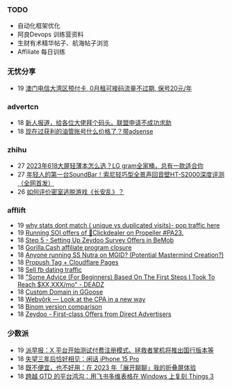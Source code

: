### TODO
-  自动化框架优化
-  阿良Devops 训练营资料
-  生财有术精华帖子、航海帖子浏览
-  Affiliate 每日训练

### 无忧分享
<!-- ruyo:START -->
-  19 [澳门电信大湾区预付卡, 0月租可接码流量不过期, 保号20元/年](https://51.ruyo.net/18504.html)<!-- ruyo:END -->

### advertcn
<!-- advertcn:START -->
-  18 [新人报道，给各位大佬拜个码头。联盟申请不成功求助](https://www.advertcn.com/forum.php?mod=viewthread&tid=112581)
-  18 [现在过获利的油管账号什么价格了？带adsense](https://www.advertcn.com/forum.php?mod=viewthread&tid=112575)<!-- advertcn:END -->

### zhihu
<!-- zhihu:START -->
-  27 [2023年618大屏轻薄本怎么选？LG gram全家桶，总有一款适合你](http://zhuanlan.zhihu.com/p/632641888?utm_campaign=rss&utm_medium=rss&utm_source=rss&utm_content=title)
-  27 [年轻人的第一台SoundBar！索尼轻巧型全景声回音壁HT-S2000深度评测（全网首发）](http://zhuanlan.zhihu.com/p/630990296?utm_campaign=rss&utm_medium=rss&utm_source=rss&utm_content=title)
-  26 [如何评价密室逃脱游戏《长安乱》？](http://www.zhihu.com/question/563950552/answer/3045961312?utm_campaign=rss&utm_medium=rss&utm_source=rss&utm_content=title)<!-- zhihu:END -->

### afflift
<!-- afflift:START -->
-  19 [why stats dont match &lpar; unique vs duplicated visits&rpar;- pop traffic here](https://afflift.com/f/threads/why-stats-dont-match-unique-vs-duplicated-visits-pop-traffic-here.11807/)
-  19 [Running SOI offers of 🎯Clickdealer on Propeller #PA23.](https://afflift.com/f/threads/running-soi-offers-of-%F0%9F%8E%AFclickdealer-on-propeller-pa23.11546/)
-  18 [Step 5 - Setting Up Zeydoo Survey Offers in BeMob](https://afflift.com/f/threads/step-5-setting-up-zeydoo-survey-offers-in-bemob.7476/)
-  18 [Gorilla.Cash affiliate program closure](https://afflift.com/f/threads/gorilla-cash-affiliate-program-closure.11810/)
-  18 [Anyone running SS Nutra on MGID? &lpar;Potential Mastermind Creation?&rpar;](https://afflift.com/f/threads/anyone-running-ss-nutra-on-mgid-potential-mastermind-creation.11639/)
-  18 [Propush Tag + Cloudflare Pages](https://afflift.com/f/threads/propush-tag-cloudflare-pages.11808/)
-  18 [Sell fb dating traffic](https://afflift.com/f/threads/sell-fb-dating-traffic.11800/)
-  18 [&quot;Some Advice &lpar;For Beginners&rpar; Based On The First Steps I Took To Reach $XX,XXX/mo&quot; - DEADZ](https://afflift.com/f/threads/some-advice-for-beginners-based-on-the-first-steps-i-took-to-reach-xx-xxx-mo-deadz.2016/)
-  18 [Custom Domain in GGoose](https://afflift.com/f/threads/custom-domain-in-ggoose.11805/)
-  18 [Webvõrk — Look at the CPA in a new way](https://afflift.com/f/threads/webv%C3%B5rk-%E2%80%94-look-at-the-cpa-in-a-new-way.2820/)
-  18 [Binom version comparison](https://afflift.com/f/threads/binom-version-comparison.11806/)
-  18 [Zeydoo - First-class Offers from Direct Advertisers](https://afflift.com/f/threads/zeydoo-first-class-offers-from-direct-advertisers.4373/)<!-- afflift:END -->

### 少数派
<!-- sspai:START -->
-  19 [派早报：X 平台开始测试付费注册模式、拯救者掌机将推出国行版本等](https://sspai.com/post/83687)
-  18 [失望三年后恰好相见：闲话 iPhone 15 Pro](https://sspai.com/post/83577)
-  18 [既不便宜，也不好用：在 2023 年「展开聊聊」我的折叠屏体验](https://sspai.com/post/83375)
-  18 [跨越 GTD 的平台鸿沟：用飞书多维表格在 Windows 上复刻 Things 3](https://sspai.com/post/83657)<!-- sspai:END -->

